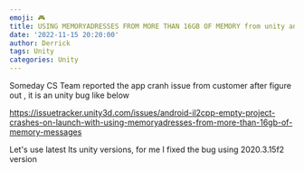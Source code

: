 ```yaml
---
emoji: 🎮 
title: USING MEMORYADRESSES FROM MORE THAN 16GB OF MEMORY from unity android
date: '2022-11-15 20:20:00'
author: Derrick
tags: Unity
categories: Unity
---
```


Someday CS Team reported the app cranh issue from customer 
after figure out , it is an unity bug like below

https://issuetracker.unity3d.com/issues/android-il2cpp-empty-project-crashes-on-launch-with-using-memoryadresses-from-more-than-16gb-of-memory-messages

Let's use latest lts unity versions, for me I fixed the bug using 2020.3.15f2 version

